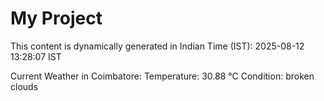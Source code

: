 # My Project

This content is dynamically generated in Indian Time (IST): 2025-08-12 13:28:07 IST


Current Weather in Coimbatore:
Temperature: 30.88 °C
Condition: broken clouds
